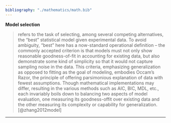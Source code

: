 ```yaml
---
bibliography: "./mathematics/math.bib"
---
```


**Model selection** 

> refers to the task of selecting, among several competing alternatives, the “best” statistical model given experimental data. To avoid ambiguity, “best” here has a now-standard operational definition – the commonly accepted criterion is that models must not only show reasonable goodness-of-fit in accounting for existing data, but also demonstrate some kind of simplicity so that it would not capture sampling noise in the data. This criteria, emphasizing generalization as opposed to fitting as the goal of modeling, embodies Occam’s Razor, the principle of offering parsimonious explanation of data with fewest assumptions. Though mathematical implementations may differ, resulting in the various methods such as AIC, BIC, MDL, etc., each invariably boils down to balancing two aspects of model evaluation, one measuring its goodness-offit over existing data and the other measuring its complexity or capability for generalization. [@zhang2012model]

---